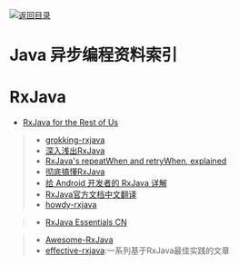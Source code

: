[![返回目录](https://parg.co/UGo)](https://parg.co/b4z) 
# Java 异步编程资料索引

# RxJava

- [RxJava for the Rest of Us](https://realm.io/news/mobilization-hugo-visser-rxjava-for-rest-of-us/)

> - [grokking-rxjava](http://blog.danlew.net/2014/09/15/grokking-rxjava-part-1/)
> - [深入浅出RxJava](http://blog.csdn.net/lzyzsd/article/details/41833541)
> - [RxJava's repeatWhen and retryWhen, explained](http://blog.danlew.net/2016/01/25/rxjavas-repeatwhen-and-retrywhen-explained/)
> - [彻底搞懂RxJava](http://ms.csdn.net/geek/57742)
> - [给 Android 开发者的 RxJava 详解](http://gank.io/post/560e15be2dca930e00da1083#toc_8)
> - [RxJava官方文档中文翻译](https://mcxiaoke.gitbooks.io/rxdocs/content/Intro.html)
> - [howdy-rxjava](https://medium.com/fuzz/howdy-rxjava-8f40fef88181#.hzvemavv6)

> - [RxJava Essentials CN](http://rxjava.yuxingxin.com/chapter1/chapter1.html)

> - [Awesome-RxJava](https://github.com/lzyzsd/Awesome-RxJava?hmsr=toutiao.io&utm_medium=toutiao.io&utm_source=toutiao.io)
> - [effective-rxjava](https://github.com/mgp/effective-rxjava):一系列基于RxJava最佳实践的文章